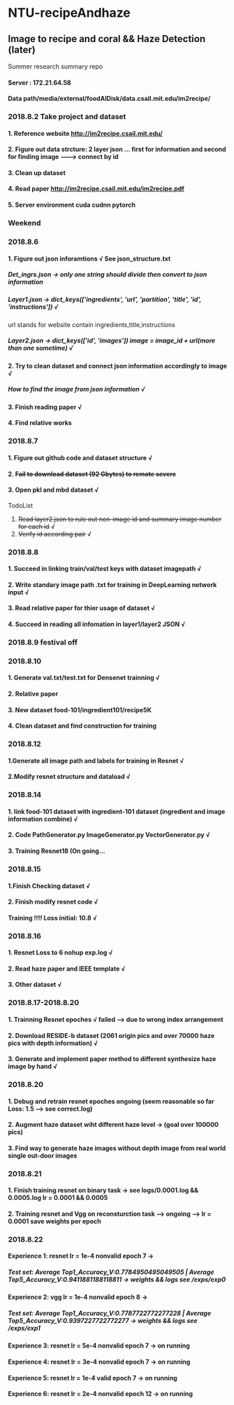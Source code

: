 # NTU-recipeAndhaze
## Image to recipe and coral && Haze Detection (later)
Summer research summary repo

#### Server : 172.21.64.58
#### Data path/media/external/foodAIDisk/data.csail.mit.edu/im2recipe/

### 2018.8.2 Take project and dataset 
#### 1. Reference website http://im2recipe.csail.mit.edu/
#### 2. Figure out data strcture: 2 layer json ... first for information and second for finding image ---> connect by id
#### 3. Clean up dataset
#### 4. Read paper http://im2recipe.csail.mit.edu/im2recipe.pdf
#### 5. Server environment cuda cudnn pytorch

### Weekend 

### 2018.8.6
#### 1. Figure out json inforamtions &radic;  See json_structure.txt
##### Det_ingrs.json  -> only one string should divide then convert to json information 
##### Layer1.json -> dict_keys(['ingredients', 'url', 'partition', 'title', 'id', 'instructions'])  &radic;
url stands for website contain ingredients,title,instructions
##### Layer2.json -> dict_keys(['id', 'images']) image = image_id + url(more than one sometime) &radic;

#### 2. Try to clean dataset and connect json information accordingly to image  &radic;
##### How to find the image from json information &radic;
#### 3. Finish reading paper &radic;
#### 4. Find relative works 

### 2018.8.7
#### 1. Figure out github code and dataset structure &radic;
#### 2. ~~Fail to download dataset (92 Gbytes) to remote severe~~
#### 3. Open pkl and mbd dataset &radic;

TodoList 
1. ~~Read layer2.json to rule out non-image id and summary image number for each id~~  &radic;
2. ~~Verify id according pair~~ &radic;

### 2018.8.8
#### 1. Succeed in linking train/val/test keys with dataset imagepath &radic;
#### 2. Write standary image path .txt for training in DeepLearning network input &radic;
#### 3. Read relative paper for thier usage of dataset  &radic;
#### 4. Succeed in reading all infomation in layer1/layer2 JSON &radic;

### 2018.8.9 festival off

### 2018.8.10 
#### 1. Generate val.txt/test.txt for Densenet trainning &radic;
#### 2. Relative paper
#### 3. New dataset food-101/ingredient101/recipe5K
#### 4. Clean dataset and find construction for training

### 2018.8.12 
#### 1.Generate all image path and labels for training in Resnet &radic;
#### 2.Modify resnet structure and dataload &radic;

### 2018.8.14 
#### 1. link food-101 dataset with ingredient-101 dataset (ingredient and image information combine) &radic;
#### 2. Code PathGenerator.py ImageGenerator.py VectorGenerator.py  &radic;
#### 3. Training Resnet18 (On going... 

### 2018.8.15
#### 1.Finish Checking dataset &radic;
#### 2. Finish modify resnet code &radic;
#### Training !!!! Loss initial: 10.8 &radic;

### 2018.8.16
#### 1. Resnet Loss to 6 nohup exp.log &radic;
#### 2. Read haze paper and IEEE template &radic;
#### 3. Other dataset &radic;

### 2018.8.17-2018.8.20
#### 1. Trainning Resnet epoches &radic; failed --> due to wrong index arrangement
#### 2. Download RESIDE-b dataset (2061 origin pics and over 70000 haze pics with depth information) &radic;
#### 3. Generate and implement paper method to different synthesize haze image by hand &radic;

### 2018.8.20 
#### 1. Debug and retrain resnet epoches ongoing (seem reasonable so far Loss: 1.5 --> see correct.log) 
#### 2. Augment haze dataset wiht different haze level -> (goal over 100000 pics) 
#### 3. Find way to generate haze images without depth image from real world single out-door images


### 2018.8.21
#### 1. Finish training resnet on binary task -> see logs/0.0001.log && 0.0005.log lr = 0.0001 && 0.0005
#### 2. Training resnet and Vgg on reconsturction task --> ongoing --> lr = 0.0001 save weights per epoch

### 2018.8.22
#### Experience 1: resnet lr = 1e-4 nonvalid epoch 7 ->
  ##### Test set: Average Top1_Accuracy_V:0.7784950495049505 | Average Top5_Accuracy_V:0.9411881188118811 -> weights && logs see /exps/exp0
#### Experience 2: vgg lr = 1e-4 nonvalid epoch 8 ->
  ##### Test set: Average Top1_Accuracy_V:0.7787722772277228 | Average Top5_Accuracy_V:0.9397227722772277 -> weights && logs see /exps/exp1
#### Experience 3: resnet lr = 5e-4 nonvalid epoch 7 -> on running
#### Experience 4: resnet lr = 3e-4 nonvalid epoch 7 -> on running
#### Experience 5: resnet lr = 1e-4 valid epoch 7 -> on running
#### Experience 6: resnet lr = 2e-4 nonvalid epoch 12 -> on running
